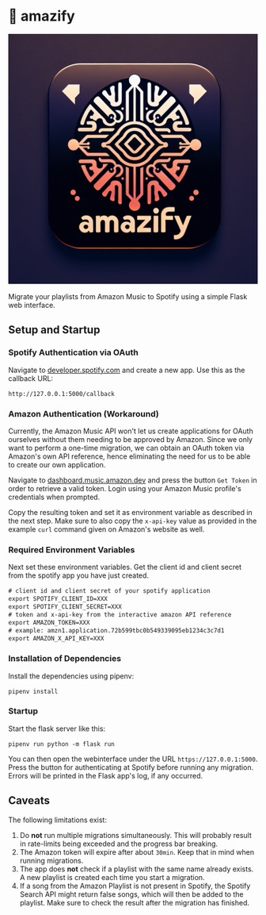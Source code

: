 # 🎵 amazify

![logo](logo.png)

Migrate your playlists from Amazon Music to Spotify using a simple Flask web interface.

## Setup and Startup

### Spotify Authentication via OAuth

Navigate to [developer.spotify.com](https://developer.spotify.com/dashboard) and
create a new app. Use this as the callback URL:

```
http://127.0.0.1:5000/callback
```

### Amazon Authentication (Workaround)

Currently, the Amazon Music API won't let us create applications for OAuth ourselves without
them needing to be approved by Amazon. Since we only want to perform a one-time
migration, we can obtain an OAuth token via Amazon's own API reference, hence eliminating
the need for us to be able to create our own application.

Navigate to [dashboard.music.amazon.dev](https://dashboard.music.amazon.dev/console/api/get-playlist/)
and press the button `Get Token` in order to retrieve a valid token.
Login using your Amazon Music profile's credentials when prompted.

Copy the resulting token and set it as environment variable as described in the next step.
Make sure to also copy the `x-api-key` value as provided in the example `curl`
command given on Amazon's website as well.

### Required Environment Variables

Next set these environment variables. Get the client id and client
secret from the spotify app you have just created.

```shell
# client id and client secret of your spotify application
export SPOTIFY_CLIENT_ID=XXX
export SPOTIFY_CLIENT_SECRET=XXX
# token and x-api-key from the interactive amazon API reference
export AMAZON_TOKEN=XXX
# example: amzn1.application.72b599tbc0b549339095eb1234c3c7d1
export AMAZON_X_API_KEY=XXX
```

### Installation of Dependencies

Install the dependencies using pipenv:

```shell
pipenv install
```

### Startup

Start the flask server like this:

```shell
pipenv run python -m flask run
```

You can then open the webinterface under the URL `https://127.0.0.1:5000`.
Press the button for authenticating at Spotify before running any migration.
Errors will be printed in the Flask app's log, if any occurred.

## Caveats

The following limitations exist:

1. Do **not** run multiple migrations simultaneously. This will probably result in rate-limits being exceeded and the progress bar breaking.
2. The Amazon token will expire after about `30min`. Keep that in mind when running migrations.
3. The app does **not** check if a playlist with the same name already exists. A new playlist is created each time you start a migration.
4. If a song from the Amazon Playlist is not present in Spotify, the Spotify Search API might return false songs, which will then be added to the playlist. Make sure to check the result after the migration has finished.

